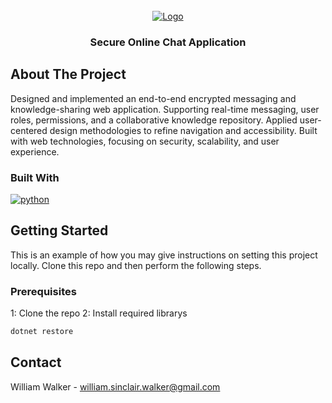 <br />
<div align="center">
  <a href="https://www.youtube.com/watch?v=rH8lUGSvOLk">
    <img src="https://img.youtube.com/vi/rH8lUGSvOLk/0.jpg" alt="Logo">
  </a>
  <h3 align="center">Secure Online Chat Application</h3>
</div>

## About The Project
Designed and implemented an end-to-end encrypted messaging and knowledge-sharing web application. Supporting real-time messaging, user roles, permissions, and a collaborative knowledge repository. Applied user-centered design methodologies to refine navigation and accessibility. Built with web technologies, focusing on security, scalability, and user experience. 

### Built With

<a href="">
  <img src="https://img.shields.io/badge/python-3670A0?style=for-the-badge&logo=python&logoColor=ffdd54" alt="python">
</a>



## Getting Started
This is an example of how you may give instructions on setting this project locally. Clone this repo and then perform the following steps. 

### Prerequisites
1: Clone the repo
2: Install required librarys
  ```sh
  dotnet restore
  ```

## Contact
William Walker - william.sinclair.walker@gmail.com
